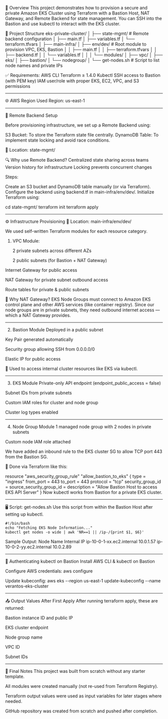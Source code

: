 🚀 Overview
This project demonstrates how to provision a secure and private Amazon EKS Cluster using Terraform with a Bastion Host, NAT Gateway, and Remote Backend for state management. You can SSH into the Bastion and use kubectl to interact with the EKS cluster.

📂 Project Structure
eks-private-cluster/
│
├── state-mgmt/                    # Remote backend configuration
│   ├── main.tf
│   ├── variables.tf
│   └── terraform.tfvars
│
├── main-infra/
│   ├── env/dev/                   # Root module to provision VPC, EKS, Bastion
│   │   ├── main.tf
│   │   ├── terraform.tfvars
│   │   ├── backend.tf
│   │   └── variables.tf
│   │
│   └── modules/
│       ├── vpc/
│       ├── eks/
│       ├── bastion/
│       └── nodegroup/
│
└── get-nodes.sh                   # Script to list node names and private IPs


✅ Requirements:
AWS CLI
Terraform ≥ 1.4.0
Kubectl
SSH access to Bastion (with PEM key)
IAM user/role with proper EKS, EC2, VPC, and S3 permissions


--------------------------------------------------------------------------------------------------------------------

🌐 AWS Region Used
Region: us-east-1

--------------------------------------------------------------------------------------------------------------------

🔐 Remote Backend Setup

Before provisioning infrastructure, we set up a Remote Backend using:

S3 Bucket: To store the Terraform state file centrally.
DynamoDB Table: To implement state locking and avoid race conditions.

📁 Location: state-mgmt/

🔍 Why use Remote Backend?
Centralized state sharing across teams
Version history for infrastructure
Locking prevents concurrent changes

Steps:

Create an S3 bucket and DynamoDB table manually (or via Terraform).
Configure the backend using backend.tf in main-infra/env/dev/.
Initialize Terraform using:

cd state-mgmt/
terraform init
terraform apply


--------------------------------------------------------------------------------------------------------------------



⚙️ Infrastructure Provisioning
📁 Location: main-infra/env/dev/

We used self-written Terraform modules for each resource category.

1. VPC Module:
   
      2 private subnets across different AZs

      2 public subnets (for Bastion + NAT Gateway)

Internet Gateway for public access

NAT Gateway for private subnet outbound access

Route tables for private & public subnets

📌 Why NAT Gateway?
EKS Node Groups must connect to Amazon EKS control plane and other AWS services (like container registry). Since our node groups are in private subnets, they need outbound internet access — which a NAT Gateway provides.


-----------

2. Bastion Module
Deployed in a public subnet

Key Pair generated automatically

Security group allowing SSH from 0.0.0.0/0

Elastic IP for public access

🔐 Used to access internal cluster resources like EKS via kubectl.

-----------

3. EKS Module
Private-only API endpoint (endpoint_public_access = false)

Subnet IDs from private subnets

Custom IAM roles for cluster and node group

Cluster log types enabled

-----------

4. Node Group Module
1 managed node group with 2 nodes in private subnets

Custom node IAM role attached

We have added an inbound rule to the EKS cluster SG to allow TCP port 443 from the Bastion SG.

📌 Done via Terraform like this:

resource "aws_security_group_rule" "allow_bastion_to_eks" {
  type                     = "ingress"
  from_port               = 443
  to_port                 = 443
  protocol                = "tcp"
  security_group_id       = <eks-cluster-sg-id>
  source_security_group_id = <bastion-sg-id>
  description             = "Allow Bastion Host to access EKS API Server"
}
Now kubectl works from Bastion for a private EKS cluster.

-----------

🖥️ Script: get-nodes.sh
Use this script from within the Bastion Host after setting up kubectl.

``` 
#!/bin/bash
echo "Fetching EKS Node Information..."
kubectl get nodes -o wide | awk 'NR==1 || /ip-/{print $1, $6}'

```

Sample Output:
Node Name                  Internal IP
ip-10-0-1-xx.ec2.internal  10.0.1.57
ip-10-0-2-yy.ec2.internal  10.0.2.89

-----------

🔑 Authenticating kubectl on Bastion
Install AWS CLI & kubectl on Bastion

Configure AWS credentials:
aws configure

Update kubeconfig:
aws eks --region us-east-1 update-kubeconfig --name verantos-eks-cluster

-----------

📤 Output Values After First Apply
After running terraform apply, these are returned:

Bastion instance ID and public IP

EKS cluster endpoint

Node group name

VPC ID

Subnet IDs

-----------

📌 Final Notes
This project was built from scratch without any starter template.

All modules were created manually (not re-used from Terraform Registry).

Terraform output values were used as input variables for later stages where needed.

GitHub repository was created from scratch and pushed after completion.
